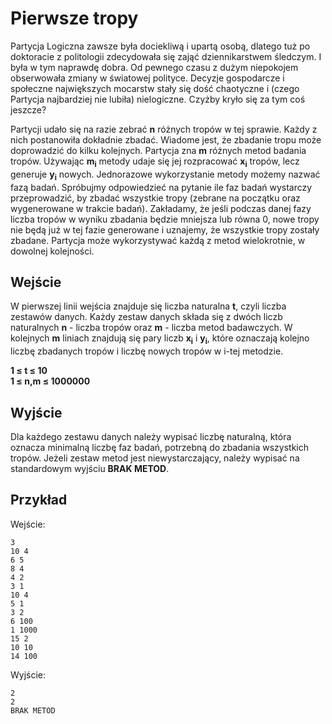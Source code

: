 # Pierwsze tropy

Partycja Logiczna zawsze była dociekliwą i upartą osobą, dlatego tuż po doktoracie z politologii zdecydowała się zająć dziennikarstwem śledczym. I była w tym naprawdę dobra. Od pewnego czasu z dużym niepokojem obserwowała zmiany w światowej polityce. Decyzje gospodarcze i społeczne największych mocarstw stały się dość chaotyczne i (czego Partycja najbardziej nie lubiła) nielogiczne. Czyżby kryło się za tym coś jeszcze?

Partycji udało się na razie zebrać **n** różnych tropów w tej sprawie. Każdy z nich postanowiła dokładnie zbadać. Wiadome jest, że zbadanie tropu może doprowadzić do kilku kolejnych. Partycja zna **m** różnych metod badania tropów. Używając **m<sub>i</sub>** metody udaje się jej rozpracować **x<sub>i</sub>** tropów, lecz generuje **y<sub>i</sub>** nowych. Jednorazowe wykorzystanie metody możemy nazwać fazą badań. Spróbujmy odpowiedzieć na pytanie ile faz badań wystarczy przeprowadzić, by zbadać wszystkie tropy (zebrane na początku oraz wygenerowane w trakcie badań). Zakładamy, że jeśli podczas danej fazy liczba tropów w wyniku zbadania będzie mniejsza lub równa 0, nowe tropy nie będą już w tej fazie generowane i uznajemy, że wszystkie tropy zostały zbadane. Partycja może wykorzystywać każdą z metod wielokrotnie, w dowolnej kolejności.

## Wejście
W pierwszej linii wejścia znajduje się liczba naturalna **t**, czyli liczba zestawów danych. Każdy zestaw danych składa się z dwóch liczb naturalnych **n** - liczba tropów oraz **m** - liczba metod badawczych. W kolejnych **m** liniach znajdują się pary liczb **x<sub>i</sub>** i **y<sub>i</sub>**, które oznaczają kolejno liczbę zbadanych tropów i liczbę nowych tropów w i-tej metodzie.

**1 ≤ t ≤ 10 <br>
1 ≤ n,m ≤ 1000000**

## Wyjście
Dla każdego zestawu danych należy wypisać liczbę naturalną, która oznacza minimalną liczbę faz badań, potrzebną do zbadania wszystkich tropów. Jeżeli zestaw metod jest niewystarczający, należy wypisać na standardowym wyjściu **BRAK METOD**.

## Przykład
Wejście:
```
3
10 4
6 5
8 4
4 2
3 1
10 4
5 1
3 2
6 100
1 1000
15 2
10 10
14 100
```
Wyjście:
```
2
2
BRAK METOD
```